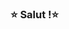 ### ⭐ Salut !⭐ 

<!--
Je suis diplomée développeuse web, web mobile depuis mai 2022 et je suis actuellement en formation concepteur développeur d'applications.





-->
